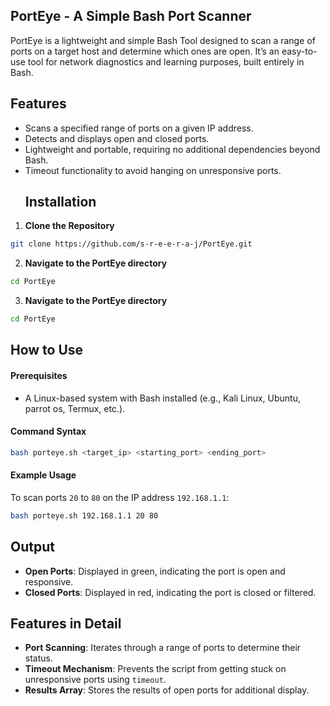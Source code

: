 ## PortEye - A Simple Bash Port Scanner
PortEye is a lightweight and simple Bash Tool designed to scan a range of ports on a target host and determine which ones are open. It’s an easy-to-use tool for network diagnostics and learning purposes, built entirely in Bash.

## Features
- Scans a specified range of ports on a given IP address.
- Detects and displays open and closed ports.
- Lightweight and portable, requiring no additional dependencies beyond Bash.
- Timeout functionality to avoid hanging on unresponsive ports.
  ## Installation
1. **Clone the Repository**
```bash
git clone https://github.com/s-r-e-e-r-a-j/PortEye.git
```
2. **Navigate to the PortEye directory**
 ```bash
 cd PortEye
 ```
3. **Navigate to the PortEye directory**
 ```bash
 cd PortEye
 ```
## How to Use
#### Prerequisites
- A Linux-based system with Bash installed (e.g., Kali Linux, Ubuntu, parrot os, Termux, etc.).
#### Command Syntax
``` bash
bash porteye.sh <target_ip> <starting_port> <ending_port>
```
#### Example Usage
To scan ports `20` to `80` on the IP address `192.168.1.1`:

```bash
bash porteye.sh 192.168.1.1 20 80
```
## Output
- **Open Ports**: Displayed in green, indicating the port is open and responsive.
- **Closed Ports**: Displayed in red, indicating the port is closed or filtered.
## Features in Detail
- **Port Scanning**: Iterates through a range of ports to determine their status.
- **Timeout Mechanism**: Prevents the script from getting stuck on unresponsive ports using `timeout`.
- **Results Array**: Stores the results of open ports for additional display.
